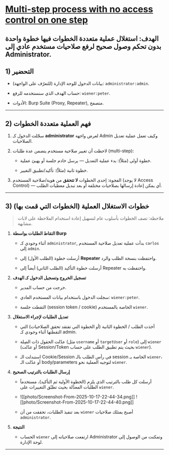 # [Multi-step process with no access control on one step](https://portswigger.net/web-security/access-control/lab-multi-step-process-with-no-access-control-on-one-step)


**الهدف:** استغلال عملية متعددة الخطوات فيها خطوة واحدة بدون تحكم وصول صحيح لرفع صلاحيات مستخدم عادي إلى Administrator.
---

## 1) التحضير

- بيانات الدخول للوحة الإدارة (للتعرّف على الواجهة): `administrator:admin`.
    
- حساب الهدف الذي سنستخدمه للرفع: `wiener:peter`.
    
- الأدوات: Burp Suite (Proxy, Repeater), متصفح.
    

---

## 2) فهم العملية متعددة الخطوات

1. سجّلت الدخول كـ **administrator** لعرض واجهة Admin وكيف تعمل عملية تعديل الصلاحيات.
    
2. لاحظت أن تغيير صلاحية مستخدم يتضمن عدة طلبات (multi-step):
    
    - خطوة أولى (مثلاً): بدء عملية التعديل — يرسل خادم جلسة أو يهيئ عملية.
        
    - خطوة ثانية (مثلاً): تأكيد/تطبيق التغيير.
        
3. الفجوة: إحدى الخطوات **لا تتحقق** من هوية/صلاحية المستخدم (لا يوجد Access Control) — أي يمكن إعادة إرسالها بصلاحيات مختلفة أو بعد تبديل معطيات الطلب.
    

---

## 3) خطوات الاستغلال العملية (الخطوات التي قمت بها)

> ملاحظة: تصف الخطوات بأسلوب عام لتسهيل إعادة استخدام الملاحظة على لابات مشابهة.

1. **التقاط الطلبات بواسطة Burp**
    
    - أثناء وجودي كـ `administrator`, بدأت عملية تعديل صلاحية المستخدم `carlos` إلى `admin`.
        
    - أرسلت خطوة (الطلب الأول) إلى **Repeater** واحتفظت بنسخة الطلب والرد.
        
    - أرسلت خطوة التأكيد (الطلب الثاني) أيضاً إلى Repeater واحتفظت به.
        
2. **تسجيل الخروج وتسجيل الدخول كـ الهدف**
    
    - خرجت من حساب المدير.
        
    - سجلت الدخول باستخدام بيانات المستخدم العادي: `wiener:peter`.
        
    - التقطت جلسة (session token / cookie) الخاصة بالمستخدم `wiener`.
        
3. **تعديل الطلبات لإجراء الاستغلال**
    
    - أخذت الطلب / الخطوة الثانية (أو الخطوة التي تفتقد تحقق الصلاحيات) التي التقطتها أثناء وجودي كـ admin.
        
    - عدّلت الحقول ذات الصِلة (مثل `username` أو `targetUser` أو `role`) إلى `wiener` (أو عدّلت Session/Token بحيث يتم تطبيق الطلب على حساب `wiener`).
        
    - استبدلت الـ Cookie/Session في رأس الطلب بالـ session الخاصة بـ `wiener`، أو عدّلت الـ body/parameters لتوجيه العملية نحو `wiener`.
        
4. **إرسال الطلبات بالترتيب الصحيح**
    
    - أرسلت كل طلب بالترتيب الذي يلزم (الخطوة الأولية ثم التأكيد)، مستخدماً الطلبات المعدّلة بحيث تطبّق التغييرات على `wiener`.
    - 
        ![[photo/Screenshot-From-2025-10-17-22-44-34.png]]
		![[photo/Screenshot-From-2025-10-17-22-44-40.png]]

    - بعد تنفيذ الطلبات، تحققت من أن `wiener` أصبح يمتلك صلاحيات `administrator`.
        
5. **النتيجة**
    
    - الحساب `wiener` ارتفعت صلاحياته إلى Administrator وتمكنت من الوصول إلى لوحة الإدارة.
        

---
